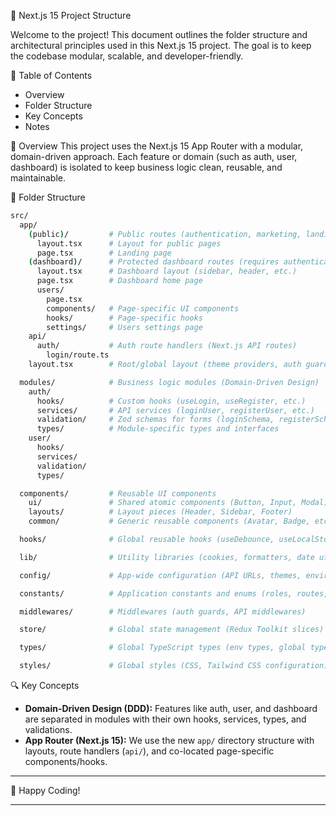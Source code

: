 🎉 Next.js 15 Project Structure

Welcome to the project! This document outlines the folder structure and architectural principles used in this Next.js 15 project. The goal is to keep the codebase modular, scalable, and developer-friendly.

📂 Table of Contents
- Overview
- Folder Structure
- Key Concepts
- Notes

📁 Overview
This project uses the Next.js 15 App Router with a modular, domain-driven approach. Each feature or domain (such as auth, user, dashboard) is isolated to keep business logic clean, reusable, and maintainable.

📂 Folder Structure

```bash
src/
  app/
    (public)/         # Public routes (authentication, marketing, landing pages)
      layout.tsx      # Layout for public pages
      page.tsx        # Landing page
    (dashboard)/      # Protected dashboard routes (requires authentication)
      layout.tsx      # Dashboard layout (sidebar, header, etc.)
      page.tsx        # Dashboard home page
      users/
        page.tsx
        components/   # Page-specific UI components
        hooks/        # Page-specific hooks
        settings/     # Users settings page
    api/
      auth/           # Auth route handlers (Next.js API routes)
        login/route.ts
    layout.tsx        # Root/global layout (theme providers, auth guards, etc.)

  modules/            # Business logic modules (Domain-Driven Design)
    auth/
      hooks/          # Custom hooks (useLogin, useRegister, etc.)
      services/       # API services (loginUser, registerUser, etc.)
      validation/     # Zod schemas for forms (loginSchema, registerSchema)
      types/          # Module-specific types and interfaces
    user/
      hooks/
      services/
      validation/
      types/

  components/         # Reusable UI components
    ui/               # Shared atomic components (Button, Input, Modal)
    layouts/          # Layout pieces (Header, Sidebar, Footer)
    common/           # Generic reusable components (Avatar, Badge, etc.)

  hooks/              # Global reusable hooks (useDebounce, useLocalStorage)

  lib/                # Utility libraries (cookies, formatters, date utils)

  config/             # App-wide configuration (API URLs, themes, environment vars)

  constants/          # Application constants and enums (roles, routes, etc.)

  middlewares/        # Middlewares (auth guards, API middlewares)

  store/              # Global state management (Redux Toolkit slices)

  types/              # Global TypeScript types (env types, global types)

  styles/             # Global styles (CSS, Tailwind CSS configuration)
```

🔍 Key Concepts
- **Domain-Driven Design (DDD):** Features like auth, user, and dashboard are separated in modules with their own hooks, services, types, and validations.
- **App Router (Next.js 15):** We use the new `app/` directory structure with layouts, route handlers (`api/`), and co-located page-specific components/hooks.

---

💪 Happy Coding!

---
